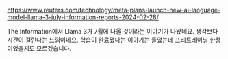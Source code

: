 https://www.reuters.com/technology/meta-plans-launch-new-ai-language-model-llama-3-july-information-reports-2024-02-28/

The Information에서 Llama 3가 7월에 나올 것이라는 이야기가 나왔네요. 생각보다 시간이 걸린다는 느낌이네요. 학습이 완료됐다는 이야기는 들었는데 프리트레이닝 한정이었을지도 모르겠습니다.